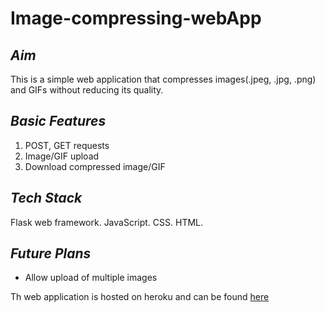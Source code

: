 # Image-compressing-webApp

## *Aim*
This is a simple web application that compresses images(.jpeg, .jpg, .png) and GIFs without reducing its quality.

## *Basic Features*
1. POST, GET requests
2. Image/GIF upload
3. Download compressed image/GIF

## *Tech Stack*
Flask web framework. JavaScript. CSS. HTML.

## *Future Plans*
- Allow upload of multiple images

Th web application is hosted on heroku and can be found [here](https://squash5.herokuapp.com/)
